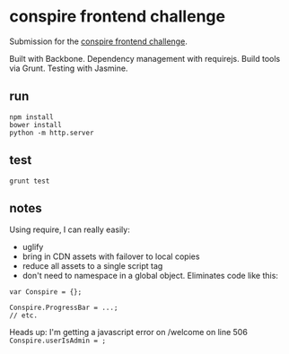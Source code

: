 # conspire frontend challenge

Submission for the [conspire frontend challenge](https://github.com/conspire-org/challenge-frontend).

Built with Backbone.  Dependency management with requirejs.  Build tools via Grunt.  Testing with Jasmine.

## run

```
npm install
bower install
python -m http.server
```

## test

```
grunt test
```

## notes

Using require, I can really easily:
- uglify
- bring in CDN assets with failover to local copies
- reduce all assets to a single script tag
- don't need to namespace in a global object. Eliminates code like this:
```
var Conspire = {};

Conspire.ProgressBar = ...;
// etc.
```

Heads up: I'm getting a javascript error on /welcome on line 506 `Conspire.userIsAdmin = ;`
